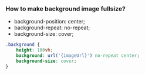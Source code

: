 ### How to make background image fullsize?
- background-position: center;
- background-repeat: no-repeat;
- background-size: cover;
```css
.background {
    height: 100vh;
    background: url('{imageUrl}') no-repeat center;
    background-size: cover;
}
```
